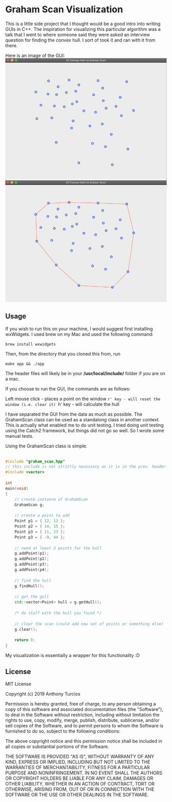 # Graham Scan Visualization

This is a little side project that I thought would be a good intro into writing GUIs in C++. The inspiration for visualizing this particular algorithm was a talk that I went to where someone said they were asked an interview question for finding the convex hull. I sort of took it and ran with it from there.

Here is an image of the GUI:
![Points](./images/points.png) ![Hull](./images/hull.png)

## Usage

If you wish to run this on your machine, I would suggest first installing wxWidgets. I used brew on my Mac and used the following command:

```shell
brew install wxwidgets
```

Then, from the directory that you cloned this from, run

```shell
make app && ./app
```

The header files will likely be in your <b>/usr/local/include/</b> folder if you are on a mac.

If you choose to run the GUI, the commands are as follows:

Left mouse click - places a point on the window
`r' key - will reset the window (i.e. clear it)
`h' key - will calculate the hull

I have separated the GUI from the data as much as possible. The GrahamScan class can be used as a standalong class in another context. This is actually what enabled me to do unit testing. I tried doing unit testing using the Catch2 framework, but things did not go so well. So I wrote some manual tests.

Using the GrahamScan class is simple.

```cpp

#include "graham_scan.hpp"
// this include is not strictly necessary as it is in the prev. header
#include <vector> 

int 
main(void)
{
    // create instance of GrahamScan
    GrahamScan g;
    
    // create a point to add
    Point p1 = { 12, 13 };
    Point p2 = { 14, 15 };
    Point p3 = { 11, 23 };
    Point p3 = { -9, 44 };

    // need at least 3 points for the hull
    g.addPoint(p1);
    g.addPoint(p2);
    g.addPoint(p3);
    g.addPoint(p4);

    // find the hull
    g.findHull();

    // get the gull
    std::vector<Point> hull = g.getHull();
    
    /* do stuff with the hull you found */
    
    // clear the scan (could add new set of points or something else)
    g.clear();

    return 0;
}
```

My visualization is essentially a wrapper for this functionality :D

## License
MIT License

Copyright (c) 2019 Anthony Turcios

Permission is hereby granted, free of charge, to any person obtaining a copy
of this software and associated documentation files (the "Software"), to deal
in the Software without restriction, including without limitation the rights
to use, copy, modify, merge, publish, distribute, sublicense, and/or sell
copies of the Software, and to permit persons to whom the Software is
furnished to do so, subject to the following conditions:

The above copyright notice and this permission notice shall be included in all
copies or substantial portions of the Software.

THE SOFTWARE IS PROVIDED "AS IS", WITHOUT WARRANTY OF ANY KIND, EXPRESS OR
IMPLIED, INCLUDING BUT NOT LIMITED TO THE WARRANTIES OF MERCHANTABILITY,
FITNESS FOR A PARTICULAR PURPOSE AND NONINFRINGEMENT. IN NO EVENT SHALL THE
AUTHORS OR COPYRIGHT HOLDERS BE LIABLE FOR ANY CLAIM, DAMAGES OR OTHER
LIABILITY, WHETHER IN AN ACTION OF CONTRACT, TORT OR OTHERWISE, ARISING FROM,
OUT OF OR IN CONNECTION WITH THE SOFTWARE OR THE USE OR OTHER DEALINGS IN THE
SOFTWARE.
